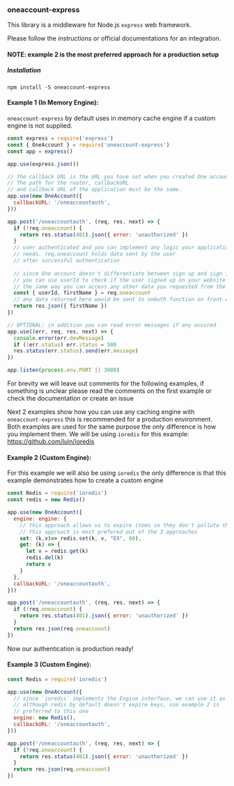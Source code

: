 ### oneaccount-express

This library is a middleware for Node.js `express` web framework.

Please follow the instructions or official documentations for an integration.
#### NOTE: example 2 is the most preferred approach for a production setup

##### Installation
```npm install -S oneaccount-express```

#### Example 1 (In Memory Engine):
`oneaccount-express` by default uses in memory cache engine if a custom engine is not supplied.
```js
const express = require('express')
const { OneAccount } = require('oneaccount-express')
const app = express()

app.use(express.json())

// The callback URL is the URL you have set when you created One account app.
// The path for the router, callbackURL 
// and callback URL of the application must be the same.
app.use(new OneAccount({
  callbackURL: '/oneaccountauth',
}))

app.post('/oneaccountauth', (req, res, next) => {
  if (!req.oneaccount) {
    return res.status(401).json({ error: 'unauthorized' })
  }
  // user authenticated and you can implement any logic your application 
  // needs. req.oneaccount holds data sent by the user 
  // after successful authentication
  
  // since One account doesn't differentiate between sign up and sign in, 
  // you can use userId to check if the user signed up on your website or not.
  // the same way you can access any other data you requested from the user:
  const { userId, firstName } = req.oneaccount
  // any data returned here would be sent to onAuth function on front-end e.g.:
  return res.json({ firstName })
})

// OPTIONAL: in addition you can read error messages if any occured
app.use((err, req, res, next) => {
  console.error(err.devMessage)
  if (!err.status) err.status = 500
  res.status(err.status).send(err.message)
})

app.listen(process.env.PORT || 3000)
```

For brevity we will leave out comments for the following examples, 
if something is unclear please read the comments on the first example 
or check the documentation or create an issue 

Next 2 examples show how you can use any caching engine with `oneaccount-express`
this is recommended for a production environment. Both examples are used
for the same purpose the only difference is how you implement them.
We will be using `ioredis` for this example: https://github.com/luin/ioredis

#### Example 2 (Custom Engine):
For this example we will also be using `ioredis` the only difference is that
this example demonstrates how to create a custom engine
```js
const Redis = require('ioredis')
const redis = new Redis()

app.use(new OneAccount({
  engine: engine: {
    // this approach allows us to expire items so they don't pollute the caching engine
    // this approach is most prefered out of the 3 approaches
    set: (k,v)=> redis.set(k, v, "EX", 60),
    get: (k) => {
      let v = redis.get(k)
      redis.del(k)
      return v
    }
  },
  callbackURL: '/oneaccountauth',
}))

app.post('/oneaccountauth', (req, res, next) => {
  if (!req.oneaccount) {
    return res.status(401).json({ error: 'unauthorized' })
  }
  return res.json(req.oneaccount)
})
```
Now our authentication is production ready!

#### Example 3 (Custom Engine):
```js
const Redis = require('ioredis')

app.use(new OneAccount({
  // since `ioredis` implements the Engine interface, we can use it as it is
  // although redis by default doesn't expire keys, soo example 2 is
  // preferred to this one
  engine: new Redis(),
  callbackURL: '/oneaccountauth',
}))

app.post('/oneaccountauth', (req, res, next) => {
  if (!req.oneaccount) {
    return res.status(401).json({ error: 'unauthorized' })
  }
  return res.json(req.oneaccount)
})
```
